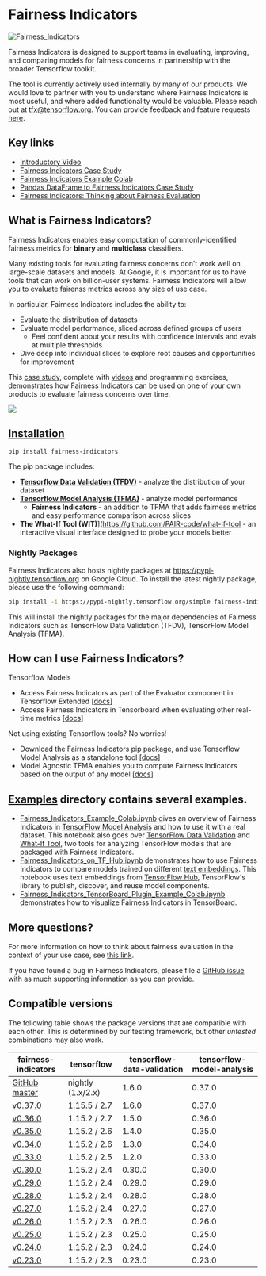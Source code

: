 # Fairness Indicators

![Fairness_Indicators](https://raw.githubusercontent.com/tensorflow/fairness-indicators/master/fairness_indicators/images/fairnessIndicators.png)

Fairness Indicators is designed to support teams in evaluating, improving, and comparing models for fairness concerns in partnership with the broader Tensorflow toolkit.

The tool is currently actively used internally by many of our products. We would love to partner with you to understand where Fairness Indicators is most useful, and where added functionality would be valuable. Please reach out at tfx@tensorflow.org. You can provide feedback and feature requests [here](https://github.com/tensorflow/fairness-indicators/issues/new/choose).

## Key links
* [Introductory Video](https://www.youtube.com/watch?v=pHT-ImFXPQo)
* [Fairness Indicators Case Study](https://developers.google.com/machine-learning/practica/fairness-indicators?utm_source=github&utm_medium=github&utm_campaign=fi-practicum&utm_term=&utm_content=repo-body)
* [Fairness Indicators Example Colab](https://colab.research.google.com/github/tensorflow/fairness-indicators/blob/master/g3doc/tutorials/Fairness_Indicators_Example_Colab.ipynb)
* [Pandas DataFrame to Fairness Indicators Case Study](https://colab.research.google.com/github/tensorflow/fairness-indicators/blob/master/g3doc/tutorials/Fairness_Indicators_Pandas_Case_Study.ipynb)
* [Fairness Indicators: Thinking about Fairness Evaluation](https://github.com/tensorflow/fairness-indicators/blob/master/g3doc/guide/guidance.md)

## What is Fairness Indicators?
Fairness Indicators enables easy computation of commonly-identified fairness metrics for **binary** and **multiclass** classifiers.

Many existing tools for evaluating fairness concerns don’t work well on large-scale datasets and models. At Google, it is important for us to have tools that can work on billion-user systems. Fairness Indicators will allow you to evaluate fairenss metrics across any size of use case.

In particular, Fairness Indicators includes the ability to:

* Evaluate the distribution of datasets
* Evaluate model performance, sliced across defined groups of users
  * Feel confident about your results with confidence intervals and evals at multiple thresholds
* Dive deep into individual slices to explore root causes and opportunities for improvement

This [case study](https://developers.google.com/machine-learning/practica/fairness-indicators?utm_source=github&utm_medium=github&utm_campaign=fi-practicum&utm_term=&utm_content=repo-body), complete with [videos](https://www.youtube.com/watch?v=pHT-ImFXPQo) and programming exercises, demonstrates how Fairness Indicators can be used on one of your own products to evaluate fairness concerns over time.

[![](http://img.youtube.com/vi/pHT-ImFXPQo/0.jpg)](http://www.youtube.com/watch?v=pHT-ImFXPQo "")

## [Installation](https://pypi.org/project/fairness-indicators/)

`pip install fairness-indicators`

The pip package includes:

* [**Tensorflow Data Validation (TFDV)**](https://github.com/tensorflow/data-validation) - analyze the distribution of your dataset
* [**Tensorflow Model Analysis (TFMA)**](https://github.com/tensorflow/model-analysis) - analyze model performance
  * **Fairness Indicators** - an addition to TFMA that adds fairness metrics and easy performance comparison across slices
* **The What-If Tool (WIT)**](https://github.com/PAIR-code/what-if-tool - an interactive visual interface designed to probe your models better

### Nightly Packages

Fairness Indicators also hosts nightly packages at
https://pypi-nightly.tensorflow.org on Google Cloud. To install the latest
nightly package, please use the following command:

```bash
pip install -i https://pypi-nightly.tensorflow.org/simple fairness-indicators
```

This will install the nightly packages for the major dependencies of Fairness
Indicators such as TensorFlow Data Validation (TFDV), TensorFlow Model Analysis
(TFMA).

## How can I use Fairness Indicators?
Tensorflow Models

* Access Fairness Indicators as part of the Evaluator component in Tensorflow Extended \[[docs](https://www.tensorflow.org/tfx/guide/evaluator)]
* Access Fairness Indicators in Tensorboard when evaluating other real-time metrics \[[docs](https://github.com/tensorflow/tensorboard/blob/master/docs/fairness-indicators.md)]

Not using existing Tensorflow tools? No worries!

* Download the Fairness Indicators pip package, and use Tensorflow Model Analysis as a standalone tool \[[docs](https://www.tensorflow.org/tfx/guide/fairness_indicators)]
* Model Agnostic TFMA enables you to compute Fairness Indicators based on the output of any model \[[docs](https://www.tensorflow.org/tfx/guide/fairness_indicators)]

## [Examples](https://github.com/tensorflow/fairness-indicators/tree/master/g3doc/tutorials) directory contains several examples.

* [Fairness_Indicators_Example_Colab.ipynb](https://github.com/tensorflow/fairness-indicators/blob/master/g3doc/tutorials/Fairness_Indicators_Example_Colab.ipynb) gives an overview of Fairness Indicators in [TensorFlow Model Analysis](https://www.tensorflow.org/tfx/guide/tfma) and how to use it with a real dataset. This notebook also goes over [TensorFlow Data Validation](https://www.tensorflow.org/tfx/data_validation/get_started) and [What-If Tool](https://pair-code.github.io/what-if-tool/), two tools for analyzing TensorFlow models that are packaged with Fairness Indicators.
* [Fairness_Indicators_on_TF_Hub.ipynb](https://github.com/tensorflow/fairness-indicators/blob/master/g3doc/tutorials/Fairness_Indicators_on_TF_Hub_Text_Embeddings.ipynb) demonstrates how to use Fairness Indicators to compare models trained on different [text embeddings](https://en.wikipedia.org/wiki/Word_embedding). This notebook uses text embeddings from [TensorFlow Hub](https://www.tensorflow.org/hub), TensorFlow's library to publish, discover, and reuse model components.
* [Fairness_Indicators_TensorBoard_Plugin_Example_Colab.ipynb](https://github.com/tensorflow/fairness-indicators/blob/master/g3doc/tutorials/Fairness_Indicators_TensorBoard_Plugin_Example_Colab.ipynb)
demonstrates how to visualize Fairness Indicators in TensorBoard.

## More questions?
For more information on how to think about fairness evaluation in the context of your use case, see [this link](https://github.com/tensorflow/fairness-indicators/blob/master/g3doc/guide/guidance.md).

If you have found a bug in Fairness Indicators, please file a [GitHub issue](https://github.com/tensorflow/fairness-indicators/issues/new/choose) with as much supporting information as you can provide.

## Compatible versions

The following table shows the  package versions that are
compatible with each other. This is determined by our testing framework, but
other *untested* combinations may also work.

|fairness-indicators                                                                        | tensorflow         | tensorflow-data-validation | tensorflow-model-analysis |
|-------------------------------------------------------------------------------------------|--------------------|----------------------------|---------------------------|
|[GitHub master](https://github.com/tensorflow/fairness-indicators/blob/master/RELEASE.md)  | nightly (1.x/2.x)  | 1.6.0                      | 0.37.0                    |
|[v0.37.0](https://github.com/tensorflow/fairness-indicators/blob/v0.37.0/RELEASE.md)       | 1.15.5 / 2.7       | 1.6.0                      | 0.37.0                    |
|[v0.36.0](https://github.com/tensorflow/fairness-indicators/blob/v0.36.0/RELEASE.md)       | 1.15.2 / 2.7       | 1.5.0                      | 0.36.0                    |
|[v0.35.0](https://github.com/tensorflow/fairness-indicators/blob/v0.35.0/RELEASE.md)       | 1.15.2 / 2.6       | 1.4.0                      | 0.35.0                    |
|[v0.34.0](https://github.com/tensorflow/fairness-indicators/blob/v0.34.0/RELEASE.md)       | 1.15.2 / 2.6       | 1.3.0                      | 0.34.0                    |
|[v0.33.0](https://github.com/tensorflow/fairness-indicators/blob/v0.33.0/RELEASE.md)       | 1.15.2 / 2.5       | 1.2.0                      | 0.33.0                    |
|[v0.30.0](https://github.com/tensorflow/fairness-indicators/blob/v0.30.0/RELEASE.md)       | 1.15.2 / 2.4       | 0.30.0                     | 0.30.0                    |
|[v0.29.0](https://github.com/tensorflow/fairness-indicators/blob/v0.29.0/RELEASE.md)       | 1.15.2 / 2.4       | 0.29.0                     | 0.29.0                    |
|[v0.28.0](https://github.com/tensorflow/fairness-indicators/blob/v0.28.0/RELEASE.md)       | 1.15.2 / 2.4       | 0.28.0                     | 0.28.0                    |
|[v0.27.0](https://github.com/tensorflow/fairness-indicators/blob/v0.27.0/RELEASE.md)       | 1.15.2 / 2.4       | 0.27.0                     | 0.27.0                    |
|[v0.26.0](https://github.com/tensorflow/fairness-indicators/blob/v0.26.0/RELEASE.md)       | 1.15.2 / 2.3       | 0.26.0                     | 0.26.0                    |
|[v0.25.0](https://github.com/tensorflow/fairness-indicators/blob/v0.25.0/RELEASE.md)       | 1.15.2 / 2.3       | 0.25.0                     | 0.25.0                    |
|[v0.24.0](https://github.com/tensorflow/fairness-indicators/blob/v0.24.0/RELEASE.md)       | 1.15.2 / 2.3       | 0.24.0                     | 0.24.0                    |
|[v0.23.0](https://github.com/tensorflow/fairness-indicators/blob/v0.23.0/RELEASE.md)       | 1.15.2 / 2.3       | 0.23.0                     | 0.23.0                    |
